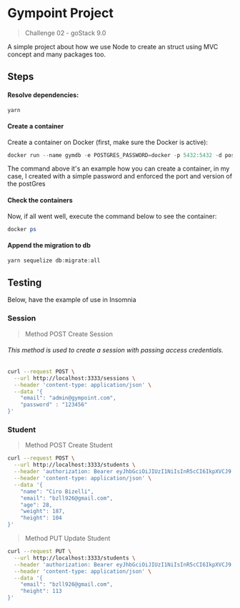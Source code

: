 # Gympoint Project
> Challenge 02 - goStack 9.0

A simple project about how we use Node to create an struct using MVC concept and many packages too.

## Steps

#### Resolve dependencies:

```powershell
yarn
```

#### Create a container

Create a container on Docker (first, make sure the Docker is active):

```powershell
docker run --name gymdb -e POSTGRES_PASSWORD=docker -p 5432:5432 -d postgres:11
```

The command above it's an example how you can create a container, in my case, I created with a simple password and enforced the port and version of the postGres

#### Check the containers

Now, if all went well, execute the command below to see the container:
```powershell
docker ps
```

#### Append the migration to db
```powershell
yarn sequelize db:migrate:all
```

## Testing

Below, have the example of use in Insomnia

### Session
> Method POST Create Session
###### This method is used to create a session with passing access credentials.
```sh
curl --request POST \
  --url http://localhost:3333/sessions \
  --header 'content-type: application/json' \
  --data '{
	"email": "admin@gympoint.com",
	"password" : "123456"
}'
```

### Student
> Method POST Create Student
```sh
curl --request POST \
  --url http://localhost:3333/students \
  --header 'authorization: Bearer eyJhbGciOiJIUzI1NiIsInR5cCI6IkpXVCJ9.eyJpZCI6MSwiaWF0IjoxNTcxMjgzOTE4LCJleHAiOjE1NzE4ODg3MTh9.Q15rR2rPPqecQcNIiQxaajAD3Lap0nf4S7-T8sZQjyU' \
  --header 'content-type: application/json' \
  --data '{
	"name": "Ciro Bizelli",
	"email": "bzll926@gmail.com",
	"age": 28,
	"weight": 187,
	"height": 104
}'
```


> Method PUT Update Student
```sh
curl --request PUT \
  --url http://localhost:3333/students \
  --header 'authorization: Bearer eyJhbGciOiJIUzI1NiIsInR5cCI6IkpXVCJ9.eyJpZCI6MSwiaWF0IjoxNTcxMjgzOTE4LCJleHAiOjE1NzE4ODg3MTh9.Q15rR2rPPqecQcNIiQxaajAD3Lap0nf4S7-T8sZQjyU' \
  --header 'content-type: application/json' \
  --data '{
	"email": "bzll926@gmail.com",
	"height": 113
}'
```